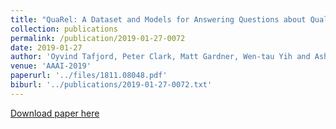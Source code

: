 ```yaml
---
title: "QuaRel: A Dataset and Models for Answering Questions about Qualitative Relationships"
collection: publications
permalink: /publication/2019-01-27-0072
date: 2019-01-27
author: 'Oyvind Tafjord, Peter Clark, Matt Gardner, Wen-tau Yih and Ashish Sabharwal'
venue: 'AAAI-2019'
paperurl: '../files/1811.08048.pdf'
biburl: '../publications/2019-01-27-0072.txt'
---
```


<a href='../files/1811.08048.pdf'>Download paper here</a>
